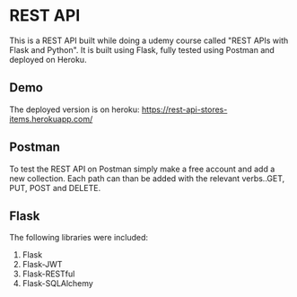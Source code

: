 # REST API
This is a REST API built while doing a udemy course called "REST APIs with Flask and Python".
It is built using Flask, fully tested using Postman and deployed on Heroku.

## Demo
The deployed version is on heroku: https://rest-api-stores-items.herokuapp.com/

## Postman
To test the REST API on Postman simply make a free account and add a new collection. Each path can than be added with the relevant verbs..GET, PUT, POST 
and DELETE.

## Flask
The following libraries were included:

1. Flask
2. Flask-JWT
3. Flask-RESTful
4. Flask-SQLAlchemy

